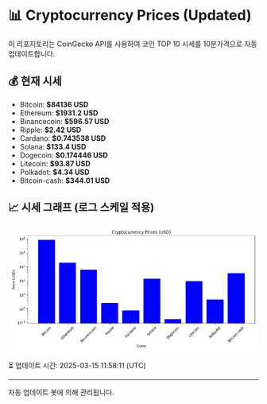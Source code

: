 
# 📊 Cryptocurrency Prices (Updated)

이 리포지토리는 CoinGecko API를 사용하여 코인 TOP 10 시세를 10분가격으로 자동 업데이트합니다.

## 💰 현재 시세
- Bitcoin: **$84136 USD**
- Ethereum: **$1931.2 USD**
- Binancecoin: **$596.57 USD**
- Ripple: **$2.42 USD**
- Cardano: **$0.743538 USD**
- Solana: **$133.4 USD**
- Dogecoin: **$0.174446 USD**
- Litecoin: **$93.87 USD**
- Polkadot: **$4.34 USD**
- Bitcoin-cash: **$344.01 USD**

## 📈 시세 그래프 (로그 스케일 적용)
![Crypto Prices](crypto_prices.png)

⏳ 업데이트 시간: 2025-03-15 11:58:11 (UTC)

---
자동 업데이트 봇에 의해 관리됩니다.
